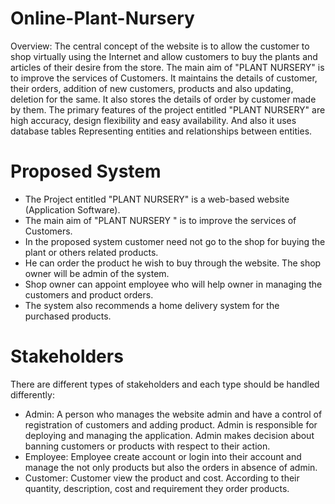 # Online-Plant-Nursery 
Overview: The central concept of the website is to allow the customer to shop virtually using the Internet and allow customers to buy the plants and articles of their desire from the store. 
The main aim of "PLANT NURSERY" is to improve the services of Customers.  It maintains the details of customer, their orders, addition of new customers, products and also updating, deletion for the same. It also stores the details of order by customer made by them. 
The primary features of the project entitled "PLANT NURSERY" are high accuracy, design flexibility and easy availability. And also it uses database tables Representing entities and relationships between entities. 


# Proposed System 
* The Project entitled "PLANT NURSERY" is a web-based website (Application Software).
* The main aim of "PLANT NURSERY " is to improve the services of Customers.
* In the proposed system customer need not go to the shop for buying the plant or others related products.
* He can order the product he wish to buy through the website. The shop owner will be admin of the system. 
* Shop owner can appoint employee who will help owner in managing the customers and product orders. 
* The system also recommends a home delivery system for the purchased products. 


# Stakeholders 
There are different types of stakeholders and each type should be handled differently:
* Admin: A person who manages the website admin and have a control of registration of customers and adding product. Admin is responsible for deploying and managing the application. Admin makes decision about banning customers or products with respect to their action.
* Employee: Employee create account or login into their account and manage the not only products but also the orders in absence of admin. 
* Customer: Customer view the product and cost. According to their quantity, description, cost and requirement they order products. 

